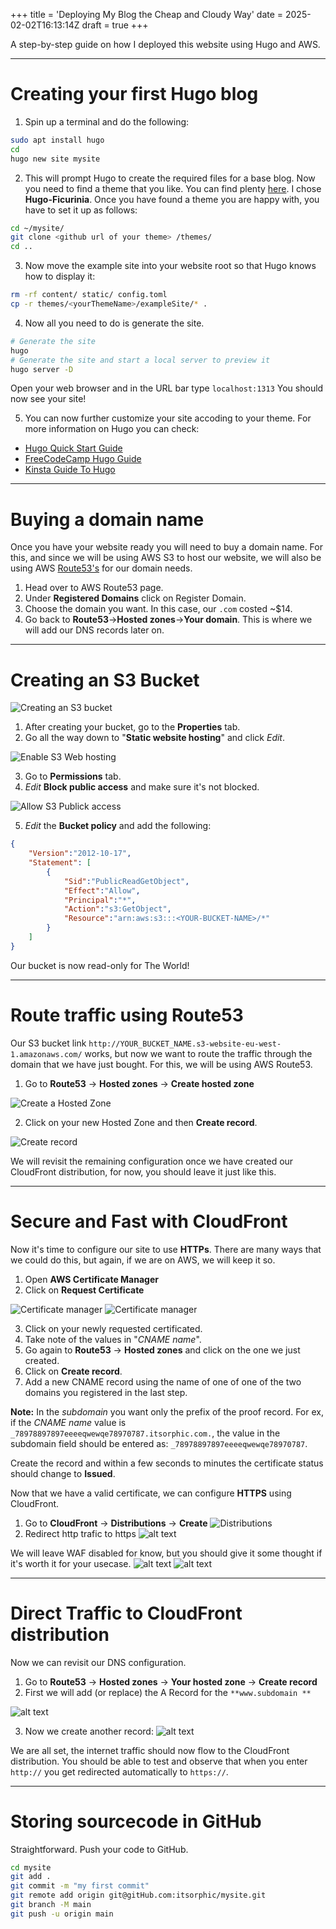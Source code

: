 +++
title = 'Deploying My Blog   the Cheap and Cloudy Way'
date = 2025-02-02T16:13:14Z
draft = true
+++

A step-by-step guide on how I deployed this website using Hugo and AWS.

---

# Creating your first Hugo blog

1. Spin up a terminal and do the following:
```bash
sudo apt install hugo
cd
hugo new site mysite
```

2. This will prompt Hugo to create the required files for a base blog. Now you need to find a theme that you like. You can find plenty [here](https://themes.gohugo.io/). I chose **Hugo-Ficurinia**. Once you have found a theme you are happy with, you have to set it up as follows:
```bash
cd ~/mysite/
git clone <github url of your theme> /themes/
cd ..
```

3. Now move the example site into your website root so that Hugo knows how to display it:
```bash
rm -rf content/ static/ config.toml
cp -r themes/<yourThemeName>/exampleSite/* .
```

4. Now all you need to do is generate the site.
```bash
# Generate the site
hugo
# Generate the site and start a local server to preview it
hugo server -D
```
Open your web browser and in the URL bar type `localhost:1313` You should now see your site!

5. You can now further customize your site accoding to your theme. For more information on Hugo you can check:
- [Hugo Quick Start Guide](https://gohugo.io/getting-started/quick-start/)
- [FreeCodeCamp Hugo Guide](https://www.freecodecamp.org/news/your-first-hugo-blog-a-practical-guide/)
- [Kinsta Guide To Hugo](https://kinsta.com/blog/hugo-static-site/)

---

# Buying a domain name

Once you have your website ready you will need to buy a domain name. For this, and since we will be using AWS S3 to host our website, we will also be using AWS [Route53's](https://us-east-1.console.aws.amazon.com/route53/v2/home?region=eu-west-1#Dashboard) for our domain needs.

1. Head over to AWS Route53 page.
2. Under **Registered Domains** click on Register Domain.
3. Choose the domain you want. In this case, our `.com` costed ~$14.
4. Go back to **Route53**->**Hosted zones**->**Your domain**. This is where we will add our DNS records later on.

---

# Creating an S3 Bucket
![Creating an S3 bucket](/img/Deploying-My-Blog/bucket.png)

1. After creating your bucket, go to the **Properties** tab.
2. Go all the way down to "**Static website hosting**" and click *Edit*.

![Enable S3 Web hosting](/img/Deploying-My-Blog/bucketwebhosting.png)

3. Go to **Permissions** tab.
4. *Edit* **Block public access** and make sure it's not blocked.

![Allow S3 Publick access](/img/Deploying-My-Blog/bucketallow.png)

5. *Edit* the **Bucket policy** and add the following:
```json
{
    "Version":"2012-10-17",
    "Statement": [
        {
            "Sid":"PublicReadGetObject",
            "Effect":"Allow",
            "Principal":"*",
            "Action":"s3:GetObject",
            "Resource":"arn:aws:s3:::<YOUR-BUCKET-NAME>/*"
        }
    ]
}
```

Our bucket is now read-only for The World!

---

# Route traffic using Route53
Our S3 bucket link `http://YOUR_BUCKET_NAME.s3-website-eu-west-1.amazonaws.com/` works, but now we want to route the traffic through the domain that we have just bought. For this, we will be using AWS Route53.

1. Go to **Route53** -> **Hosted zones** -> **Create hosted zone**

![Create a Hosted Zone](/img/Deploying-My-Blog/hostedzone.png)

2. Click on your new Hosted Zone and then **Create record**.

![Create record](/img/Deploying-My-Blog/createrecord.png)

We will revisit the remaining configuration once we have created our CloudFront distribution, for now, you should leave it just like this.

---

# Secure and Fast with CloudFront

Now it's time to configure our site to use **HTTPs**. There are many ways that we could do this, but again, if we are on AWS, we will keep it so.

1. Open **AWS Certificate Manager**
2. Click on **Request Certificate**

![Certificate manager](/img/Deploying-My-Blog/certificate.png)
![Certificate manager](/img/Deploying-My-Blog/certificate2.png)

3. Click on your newly requested certificated.
4. Take note of the values in "*CNAME name*".
5. Go again to **Route53** -> **Hosted zones** and click on the one we just created.
6. Click on **Create record**.
7. Add a new CNAME record using the name of one of one of the two domains you registered in the last step.

**Note:** In the *subdomain* you want only the prefix of the proof record.
For ex, if the *CNAME name* value is `_78978897897eeeeqwewqe78970787.itsorphic.com.`, the value in the subdomain field should be entered as: `_78978897897eeeeqwewqe78970787`.

Create the record and within a few seconds to minutes the certificate status should change to **Issued**.

Now that we have a valid certificate, we can configure **HTTPS** using CloudFront.

1. Go to **CloudFront** -> **Distributions** -> **Create**
![Distributions](/img/Deploying-My-Blog/distribution.png)
2. Redirect http trafic to https
![alt text](/img/Deploying-My-Blog/distribution2.png)

We will leave WAF disabled for know, but you should give it some thought if it's worth it for your usecase.
![alt text](/img/Deploying-My-Blog/waf.png) 
![alt text](/img/Deploying-My-Blog/distribution3.png)

---

# Direct Traffic to CloudFront distribution

Now we can revisit our DNS configuration.
1. Go to **Route53** -> **Hosted zones** -> **Your hosted zone** -> **Create record**
2. First we will add (or replace) the A Record for the `**www.subdomain **`

![alt text](/img/Deploying-My-Blog/arecord.png)

3. Now we create another record:
![alt text](/img/Deploying-My-Blog/arecord2.png)

We are all set, the internet traffic should now flow to the CloudFront distribution. You should be able to test and observe that when you enter `http://` you get redirected automatically to `https://`.

---

# Storing sourcecode in GitHub

Straightforward. Push your code to GitHub.
```bash
cd mysite
git add .
git commit -m "my first commit"
git remote add origin git@gitHub.com:itsorphic/mysite.git
git branch -M main
git push -u origin main
```
